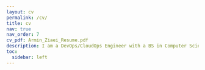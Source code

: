```yaml
---
layout: cv
permalink: /cv/
title: cv
nav: true
nav_order: 7
cv_pdf: Armin_Ziaei_Resume.pdf
description: I am a DevOps/CloudOps Engineer with a BS in Computer Science from the University of Texas at Dallas. I am skilled in root cause analysis, technical troubleshooting, and automation, and I excel at system management and performance monitoring.
toc:
  sidebar: left
---
```

